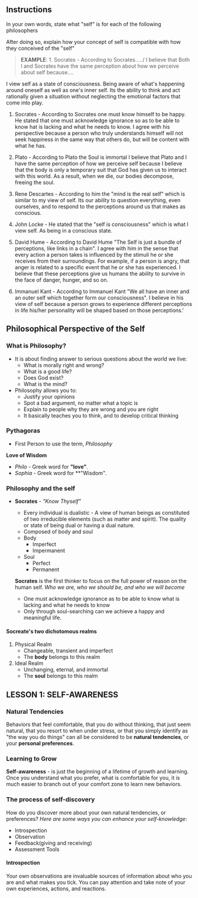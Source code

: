 ## Instructions
In your own words, state what "self" is for each of the following philosophers

After doing so, explain how your concept of self is compatible with how they conceived of the "self"

>**EXAMPLE**: 1. Socrates - According to Socrates...../ I believe that Both I and Socrates have the same perception about how we perceive about self because....

I view self as a state of consciousness. Being aware of what's happening around oneself as well as one's inner self. Its the ability to think and act rationally given a situation without neglecting the emotional factors that come into play.

1. Socrates - According to Socrates one must know himself to be happy. He stated that one must acknowledge ignorance so as to be able to know hat is lacking and what he needs to know.  I agree with his perspective because a person who truly understands himself will not seek happiness in the same way that others do, but will be content with what he has.

2. Plato - According to Plato the Soul is immortal I believe that Plato and I have the same perception of how we perceive self because I believe that the body is only a temporary suit that God has given us to interact with this world. As a result, when we die, our bodies decompose, freeing the soul.

3. Rene Descartes - According to him the "mind is the real self" which is similar to my view of self. Its our ability to question everything, even ourselves, and to respond to the perceptions around us that makes as conscious.

4. John Locke - He stated that the "self is consciousness" which is what I view self. As being in a conscious state. 

5. David Hume - According to David Hume "The Self is just a bundle of perceptions, like links in a chain". I agree with him in the sense that every action a person takes is influenced by the stimuli he or she receives from their surroundings. For example, if a person is angry, that anger is related to a specific event that he or she has experienced. I believe that these perceptions give us humans the ability to survive in the face of danger, hunger, and so on.

6. Immanuel Kant - According to Immanuel Kant "We all have an inner and an outer self which together form our consciousness". I believe in his view of self because a person grows to experience different perceptions in life his/her personality will be shaped based on those perceptions.'


## Philosophical Perspective of the Self
### What is Philosophy?
- It is about finding answer to serious questions about the world we live:
	- What is morally right and wrong?
	- What is a good life?
	- Does God exist?
	- What is the mind?
- Philosophy allows you to:
	- Justify your opinions
	- Spot a bad argument, no matter what a topic is
	- Explain to people why they are wrong and you are right
	- It basically teaches you to think, and to develop critical thinking

### Pythagoras
- First Person to use the term, *Philosophy*

**Love of Wisdom**
- *Philo* - Greek word for **"love"**.
- *Sophia* - Greek word for **"Wisdom"*.*

### Philosophy and the self
- **Socrates** - *"Know Thyself"*
	- Every individual is dualistic - A view of human beings as constituted of two irreducible elements (such as matter and spirit). The quality or state of being dual or having a dual nature.
	- Composed of body and soul
	- Body
		- Imperfect
		- Impermanent
	- Soul
		- Perfect 
		- Permanent

	**Socrates** is the first thinker to focus on the full power of reason on the human self. *Who we are, who we should be, and who we will become*
	- One must acknowledge ignorance as to be able to know what is lacking and what he needs to know
	- Only through soul-searching can we achieve a happy and meaningful life.
#### Socreate's two dichotomous realms
1. Physical Realm
	- Changeable, transient and imperfect
	- The **body** belongs to this realm
2. Ideal Realm
	- Unchanging, eternal, and immortal
	- The **soul** belongs to this realm

## LESSON 1: SELF-AWARENESS
### Natural Tendencies

Behaviors that feel comfortable, that you do without thinking, that just seem natural, that you resort to when under stress, or that you simply identify as "the way you do things" can all be considered to be **natural tendencies**, or your **personal preferences**.

### Learning to Grow
**Self-awareness** - is just the beginning of a lifetime of growth and learning. Once you understand what you prefer, what is comfortable for you, it is much easier to branch out of your comfort zone to learn new behaviors.

### The process of self-discovery
How do you discover more about your own natural tendencies, or preferences? *Here are some ways you can enhance your self-knowledge*:
- Introspection
- Observation
- Feedback(giving and receiving)
- Assessment Tools

#### Introspection
Your own observations are invaluable sources of information about who you are and what makes you tick. You can pay attention and take note of your own experiences, actions, and reactions.